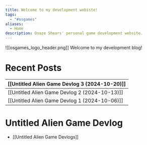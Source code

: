 ```yaml
---
title: Welcome to my development webiste!
tags:
  - "#osgames"
aliases:
  - Home
description: Osaze Shears' personal game development website.
---
```

![[osgames_logo_header.png]]
Welcome to my development blog!

# Recent Posts

| [[Untitled Alien Game Devlog 3 (2024-10-20)]] |
| --------------------------------------------- |
| [[Untitled Alien Game Devlog 2 (2024-10-13)]] |
| [[Untitled Alien Game Devlog 1 (2024-10-06)]] |

# Untitled Alien Game Devlog
- [[Untitled Alien Game Devlogs]]